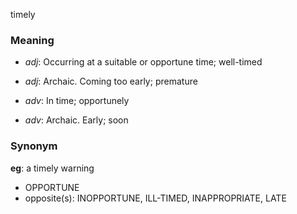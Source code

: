 timely
### Meaning
+ _adj_: Occurring at a suitable or opportune time; well-timed
+ _adj_: Archaic. Coming too early; premature

+ _adv_: In time; opportunely
+ _adv_: Archaic. Early; soon

### Synonym

__eg__: a timely warning

+ OPPORTUNE
+ opposite(s): INOPPORTUNE, ILL-TIMED, INAPPROPRIATE, LATE



